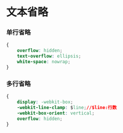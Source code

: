 # 文本省略

### 单行省略

```css
{
    overflow: hidden;
    text-overflow: ellipsis;
    white-space: nowrap;
}
```

### 多行省略

```css
{
    display: -webkit-box;
    -webkit-line-clamp: $line;//$line:行数
    -webkit-box-orient: vertical;
    overflow: hidden;
}
```

